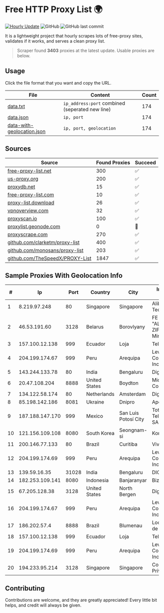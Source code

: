 
# Free HTTP Proxy List 🌍

[![Hourly Update](https://github.com/mertguvencli/http-proxy-list/actions/workflows/main.yml/badge.svg?branch=main)](https://github.com/mertguvencli/http-proxy-list/actions/workflows/main.yml)
![GitHub](https://img.shields.io/github/license/mertguvencli/http-proxy-list)
![GitHub last commit](https://img.shields.io/github/last-commit/mertguvencli/http-proxy-list)

It is a lightweight project that hourly scrapes lots of free-proxy sites, validates if it works, and serves a clean proxy list.


> Scraper found **3403** proxies at the latest update. Usable proxies are below.

## Usage

Click the file format that you want and copy the URL.


|File|Content|Count|
|----|-------|-----|
|[data.txt](https://raw.githubusercontent.com/mertguvencli/http-proxy-list/main/proxy-list/data.txt)|`ip_address:port` combined (seperated new line)|174|
|[data.json](https://raw.githubusercontent.com/mertguvencli/http-proxy-list/main/proxy-list/data.json)|`ip, port`|174|
|[data-with-geolocation.json](https://raw.githubusercontent.com/mertguvencli/http-proxy-list/main/proxy-list/data-with-geolocation.json)|`ip, port, geolocation`|174|

## Sources

|Source|Found Proxies|Succeed|
|------|-------------|-------|
|[free-proxy-list.net](https://free-proxy-list.net)|300|✅|
|[us-proxy.org](https://www.us-proxy.org)|200|✅|
|[proxydb.net](http://proxydb.net)|15|✅|
|[free-proxy-list.com](https://free-proxy-list.com/?page=&port=&type%5B%5D=http&type%5B%5D=https&up_time=0&search=Search)|10|✅|
|[proxy-list.download](https://www.proxy-list.download/HTTP)|26|✅|
|[vpnoverview.com](https://vpnoverview.com/privacy/anonymous-browsing/free-proxy-servers)|32|✅|
|[proxyscan.io](https://www.proxyscan.io)|100|✅|
|[proxylist.geonode.com](https://proxylist.geonode.com/api/proxy-list?limit=300&page=1&sort_by=lastChecked&sort_type=desc&protocols=http,https)|0|🚫|
|[proxyscrape.com](https://api.proxyscrape.com/v2/?request=displayproxies&protocol=http&timeout=10000&country=all&ssl=all&anonymity=all)|270|✅|
|[github.com/clarketm/proxy-list](https://raw.githubusercontent.com/clarketm/proxy-list/master/proxy-list-raw.txt)|400|✅|
|[github.com/monosans/proxy-list](https://raw.githubusercontent.com/monosans/proxy-list/main/proxies/http.txt)|203|✅|
|[github.com/TheSpeedX/PROXY-List](https://raw.githubusercontent.com/TheSpeedX/PROXY-List/master/http.txt)|1847|✅|


## Sample Proxies With Geolocation Info

|#|Ip|Port|Country|City|Internet Service Provider|
|-|--|----|-------|----|-------------------------|
|1|8.219.97.248|80|Singapore|Singapore|Alibaba (US) Technology Co., Ltd.|
|2|46.53.191.60|3128|Belarus|Borovlyany|FE "ALTERNATIVNAYA ZIFROVAYA SET" Minsk|
|3|157.100.12.138|999|Ecuador|Loja|Telconet S.A|
|4|204.199.174.67|999|Peru|Arequipa|Level 3 Communications, Inc.|
|5|143.244.133.78|80|India|Bengaluru|DigitalOcean, LLC|
|6|20.47.108.204|8888|United States|Boydton|Microsoft Corporation|
|7|134.122.58.174|80|Netherlands|Amsterdam|DigitalOcean, LLC|
|8|85.198.142.186|8081|Ukraine|Dnipro|Apex NCC|
|9|187.188.147.170|999|Mexico|San Luis Potosí City|Total Play Telecomunicaciones SA De CV|
|10|121.156.109.108|8080|South Korea|Seongnam-si|Korea Telecom|
|11|200.146.77.133|80|Brazil|Curitiba|Vivo|
|12|204.199.174.69|999|Peru|Arequipa|Level 3 Communications, Inc.|
|13|139.59.16.35|31028|India|Bengaluru|DIGITALOCEAN|
|14|182.253.109.141|8080|Indonesia|Banjaranyar|Biznet Metronet|
|15|67.205.128.38|3128|United States|North Bergen|DigitalOcean, LLC|
|16|204.199.174.67|999|Peru|Arequipa|Level 3 Communications, Inc.|
|17|186.202.57.4|8888|Brazil|Blumenau|Locaweb Serviços de Internet S/A|
|18|157.100.12.138|999|Ecuador|Loja|Telconet S.A|
|19|204.199.174.69|999|Peru|Arequipa|Level 3 Communications, Inc.|
|20|194.233.95.214|3128|Singapore|Singapore|Contabo Asia Private Limited|



## Contributing

Contributions are welcome, and they are greatly appreciated! Every
little bit helps, and credit will always be given.


